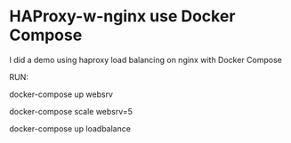 # HAProxy-w-nginx use Docker Compose
I did a demo using haproxy load balancing on nginx with Docker Compose


RUN:

docker-compose up websrv

docker-compose scale websrv=5

docker-compose up loadbalance

